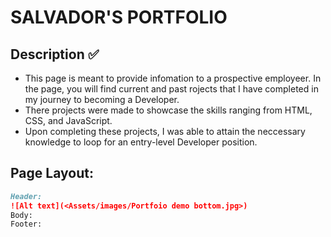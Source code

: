 # SALVADOR'S PORTFOLIO

## Description ✅

- This page is meant to provide infomation to a prospective employeer. In the page, you will find current and past rojects that I have completed in my journey to becoming a Developer.
- There projects were made to showcase the skills ranging from HTML, CSS, and JavaScript.
- Upon completing these projects, I was able to attain the neccessary knowledge to loop for an entry-level Developer position.

## Page Layout:

```md
Header:
![Alt text](<Assets/images/Portfoio demo bottom.jpg>)
Body:
Footer:
```
